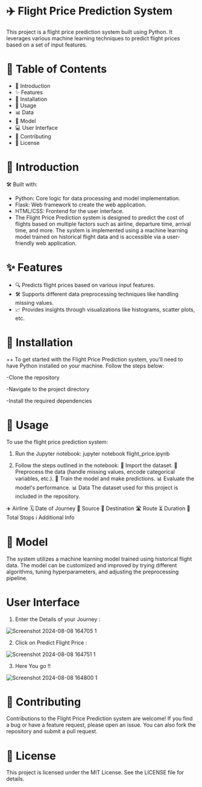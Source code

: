 # ✈️ Flight Price Prediction System
This project is a flight price prediction system built using Python. It leverages various machine learning techniques to predict flight prices based on a set of input features.

# 📑 Table of Contents
  - 📝 Introduction 
  - ✨ Features
  - 🔧 Installation
  - 🚀 Usage
  - 📊 Data
  - 🧠 Model
  - 💻 User Interface
  - 🤝 Contributing
  - 📜 License

# 📝 Introduction
🛠️ Built with:
  - Python: Core logic for data processing and model implementation.
  - Flask: Web framework to create the web application.
  - HTML/CSS: Frontend for the user interface.
  - The Flight Price Prediction system is designed to predict the cost of flights based on multiple factors such as airline, departure time, arrival time, and more. The system is implemented using a machine  learning model trained on historical flight data and is accessible via a user-friendly web application.

# ✨ Features
  - 🔍 Predicts flight prices based on various input features.
  - 🛠 Supports different data preprocessing techniques like handling missing values.
  - 📈 Provides insights through visualizations like histograms, scatter plots, etc.


# 🔧 Installation


++ To get started with the Flight Price Prediction system, you'll need to have Python installed on your machine. Follow the steps below:

-Clone the repository

-Navigate to the project directory

-Install the required dependencies


# 🚀 Usage
To use the flight price prediction system:

1. Run the Jupyter notebook:
jupyter notebook flight_price.ipynb


2. Follow the steps outlined in the notebook:
📂 Import the dataset.
🧹 Preprocess the data (handle missing values, encode categorical variables, etc.).
🤖 Train the model and make predictions.
📊 Evaluate the model's performance.
📊 Data
The dataset used for this project is  included in the repository. 

✈️ Airline
🗓 Date of Journey
🛫 Source
🛬 Destination
🛣 Route
⏳ Duration
🛑 Total Stops
ℹ️ Additional Info


# 🧠 Model
The system utilizes a machine learning model trained using historical flight data. The model can be customized and improved by trying different algorithms, tuning hyperparameters, and adjusting the preprocessing pipeline.

# User Interface
1. Enter the Details of your Journey :
   
![Screenshot 2024-08-08 164705 1](https://github.com/user-attachments/assets/56ac5270-7f5c-4baf-bda5-b0c0121a2f77)

2. Click on Predict Flight Price :
   
![Screenshot 2024-08-08 164751 1](https://github.com/user-attachments/assets/2a65f31a-66a8-4818-bbf0-ab803d307d7d)

3. Here You go !!

![Screenshot 2024-08-08 164800 1](https://github.com/user-attachments/assets/3097d6bd-b829-45b6-8578-c4463f54acfe)



# 🤝 Contributing
Contributions to the Flight Price Prediction system are welcome! If you find a bug or have a feature request, please open an issue. You can also fork the repository and submit a pull request.

# 📜 License
This project is licensed under the MIT License. See the LICENSE file for details.


